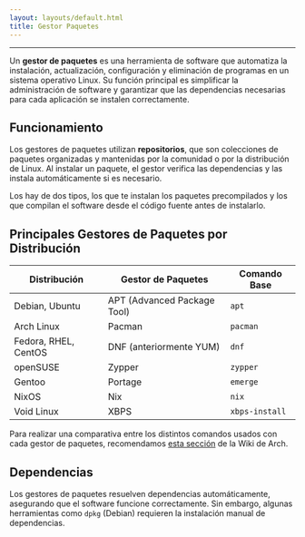 ```yaml
---
layout: layouts/default.html
title: Gestor Paquetes
---
```


---

Un **gestor de paquetes** es una herramienta de software que automatiza la instalación, actualización, configuración y eliminación de programas en un sistema operativo Linux. Su función principal es simplificar la administración de software y garantizar que las dependencias necesarias para cada aplicación se instalen correctamente.

## Funcionamiento

Los gestores de paquetes utilizan **repositorios**, que son colecciones de paquetes organizadas y mantenidas por la comunidad o por la distribución de Linux. Al instalar un paquete, el gestor verifica las dependencias y las instala automáticamente si es necesario.

Los hay de dos tipos, los que te instalan los paquetes precompilados y los que compilan el software desde el código fuente antes de instalarlo.

## Principales Gestores de Paquetes por Distribución

| Distribución | Gestor de Paquetes | Comando Base |
|-------------|------------------|--------------|
| Debian, Ubuntu | APT (Advanced Package Tool) | `apt` |
| Arch Linux | Pacman | `pacman` |
| Fedora, RHEL, CentOS | DNF (anteriormente YUM) | `dnf` |
| openSUSE | Zypper | `zypper` |
| Gentoo | Portage | `emerge` |
| NixOS | Nix | `nix` |
| Void Linux | XBPS | `xbps-install` |

Para realizar una comparativa entre los distintos comandos usados con cada gestor de paquetes, recomendamos [esta sección](https://wiki.archlinux.org/title/Pacman/Rosetta) de la Wiki de Arch. 

## Dependencias

Los gestores de paquetes resuelven dependencias automáticamente, asegurando que el software funcione correctamente. Sin embargo, algunas herramientas como `dpkg` (Debian) requieren la instalación manual de dependencias.
